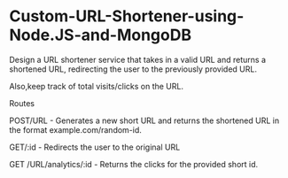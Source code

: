 # Custom-URL-Shortener-using-Node.JS-and-MongoDB

Design a URL shortener service that takes in a valid URL and returns a shortened URL, redirecting the user to the previously provided URL.

Also,keep track of total visits/clicks on the URL.

Routes 

POST/URL - Generates a new short URL and returns the shortened URL in the format example.com/random-id.

GET/:id - Redirects the user to the original URL

GET /URL/analytics/:id - Returns the clicks for the provided short id.
